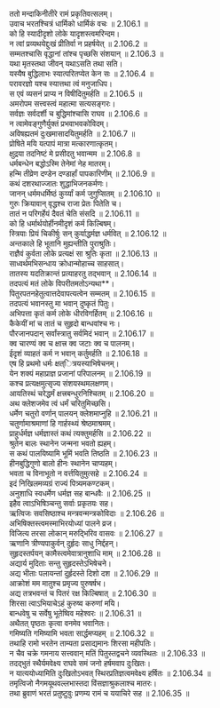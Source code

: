 

  
ततो मन्दाकिनीतीरे रामं प्रकृतिवत्सलम्।  
उवाच भरतश्चित्रं धार्मिको धार्मिकं वचः ॥ 2.106.1 ॥   
को हि स्यादीदृशो लोके यादृशस्त्वमरिन्दम।  
न त्वां प्रव्यथयेद्दुःखं प्रीतिर्वा न प्रहर्षयेत् ॥ 2.106.2 ॥   
सम्मतश्चासि वृद्धानां तांश्च पृच्छसि संशयान् ॥ 2.106.3 ॥   
यथा मृतस्तथा जीवन् यथाऽसति तथा सति।  
यस्यैष बुद्धिलाभः स्यात्परितप्येत केन सः ॥ 2.106.4 ॥   
परावरज्ञो यश्च स्यात्तथा त्वं मनुजाधिप।  
स एवं व्यसनं प्राप्य न विषीदितुमर्हति ॥ 2.106.5 ॥   
अमरोपम सत्त्वस्त्वं महात्मा सत्यसङ्गरः।  
सर्वज्ञः सर्वदर्शी च बुद्धिमांश्चासि राघव ॥ 2.106.6 ॥   
न त्वामेवङ्गुणैर्युक्तं प्रभवाभवकोविदम्।  
अविषह्यतमं दुःखमासादयितुमर्हति ॥ 2.106.7 ॥   
प्रोषिते मयि यत्पापं मात्रा मत्कारणात्कृतम्।  
क्षुद्रया तदनिष्टं मे प्रसीदतु भवान्मम ॥ 2.106.8 ॥   
धर्मबन्धेन बद्धोऽस्मि तेनेमां नेह मातरम्।  
हन्मि तीव्रेण दण्डेन दण्डार्हां पापकारिणीम् ॥ 2.106.9 ॥   
कथं दशरथाज्जातः शुद्धाभिजनकर्मणः।  
जानन् धर्ममधर्मिष्ठं कुर्य्यां कर्म जुगुप्सितम् ॥ 2.106.10 ॥   
गुरुः क्रियावान् वृद्धश्च राजा प्रेतः पितेति च।  
तातं न परिगर्हेयं दैवतं चेति संसदि ॥ 2.106.11 ॥   
को हि धर्मार्थयोर्हीनमीदृशं कर्म किल्बिषम्।  
स्त्रियाः प्रियं चिकीर्षुः सन् कुर्याद्धर्मज्ञ धर्मवित् ॥ 2.106.12 ॥   
अन्तकाले हि भूतानि मुह्यन्तीति पुराश्रुतिः।  
राज्ञैवं कुर्वता लोके प्रत्यक्षं सा श्रुतिः कृता ॥ 2.106.13 ॥   
साध्वर्थमभिसन्धाय क्रोधान्मोहाच्च साहसात्।  
तातस्य यदतिक्रान्तं प्रत्याहरतु तद्भवान् ॥ 2.106.14 ॥   
तदपत्यं मतं लोके विपरीतमतोऽन्यथा**।  
पितुरपतनहेतुत्वात्तदेवापत्यत्वेन सम्मतम् ॥ 2.106.15 ॥   
तदपत्यं भवानस्तु मा भवान् दुष्कृतं पितुः।  
अभिपत्ता कृतं कर्म लोके धीरविगर्हितम् ॥ 2.106.16 ॥   
कैकेयीं मां च तातं च सुहृदो बान्धवांश्च नः।  
पौरजानपदान् सर्वांस्त्रातु सर्वमिदं भवान् ॥ 2.106.17 ॥   
क्व चारण्यं क्व च क्षात्त्र क्व जटाः क्व च पालनम्।  
ईदृशं व्याहतं कर्म न भवान् कर्तुमर्हति ॥ 2.106.18 ॥   
एष हि प्रथमो धर्मः क्षत्ित्रयस्याभिषेचनम्।  
येन शक्यं महाप्राज्ञ प्रजानां परिपालनम् ॥ 2.106.19 ॥   
कश्च प्रत्यक्षमुत्सृज्य संशयस्थमलक्षणम्।  
आयतिस्थं चरेद्धर्मं क्षत्त्रबन्धुरनिश्चितम् ॥ 2.106.20 ॥   
अथ क्लेशजमेव त्वं धर्मं चरितुमिच्छसि।  
धर्मेण चतुरो वर्णान् पालयन् क्लेशमाप्नुहि ॥ 2.106.21 ॥   
चतुर्णामाश्रमाणां हि गार्हस्थ्यं श्रेष्ठमाश्रमम्।  
प्राहुर्धर्मज्ञ धर्मज्ञास्तं कथं त्यक्तुमर्हसि ॥ 2.106.22 ॥   
श्रुतेन बालः स्थानेन जन्मना भवतो ह्यहम्।  
स कथं पालयिष्यामि भूमिं भवति तिष्ठति ॥ 2.106.23 ॥   
हीनबुद्धिगुणो बालो हीनः स्थानेन चाप्यहम्।  
भवता च विनाभूतो न वर्त्तयितुमुत्सहे ॥ 2.106.24 ॥   
इदं निखिलमव्यग्रं राज्यं पित्र्यमकण्टकम्।  
अनुशाधि स्वधर्मेण धर्मज्ञ सह बान्धवैः ॥ 2.106.25 ॥   
इहैव त्वाऽभिषिञ्चन्तु सर्वाः प्रकृतयः सह।  
ऋत्विजः सवसिष्ठाश्च मन्त्रवन्मन्त्रकोविदाः ॥ 2.106.26 ॥   
अभिषिक्तस्त्वमस्माभिरयोध्यां पालने व्रज।  
विजित्य तरसा लोकान् मरुद्भिरिव वासवः ॥ 2.106.27 ॥   
ऋणानि त्रीण्यपाकुर्वन् दुर्हृदः साधु निर्द्दहन्।  
सुहृदस्तर्पयन् कामैस्त्वमेवात्रानुशाधि माम् ॥ 2.106.28 ॥   
अद्यार्य मुदिताः सन्तु सुहृदस्तेऽभिषेचने।  
अद्य भीताः पलायन्तां दुर्हृदस्ते दिशो दश ॥ 2.106.29 ॥   
आक्रोशं मम मातुश्च प्रमृज्य पुरुषर्षभ।  
अद्य तत्रभवन्तं च पितरं रक्ष किल्बिषात् ॥ 2.106.30 ॥   
शिरसा त्वाऽभियाचेऽहं कुरुष्व करुणां मयि।  
बान्धवेषु च सर्वेषु भूतेष्विव महेश्वरः ॥ 2.106.31 ॥   
अथैतत् पृष्ठतः कृत्वा वनमेव भवानितः।  
गमिष्यति गमिष्यामि भवता सार्द्धमप्यहम् ॥ 2.106.32 ॥   
तथाहि रामो भरतेन ताम्यता प्रसाद्यमानः शिरसा महीपतिः।  
न चैव चक्रे गमनाय सत्त्ववान् मतिं पितुस्तद्वचने व्यवस्थितः ॥ 2.106.33 ॥   
तदद्भुतं स्थैर्यमवेक्ष्य राघवे समं जनो हर्षमवाप दुःखितः।  
न यात्ययोध्यामिति दुःखितोऽभवत् स्थिरप्रतिज्ञत्वमवेक्ष्य हर्षितः ॥ 2.106.34 ॥   
तमृत्विजो नैगमयूथवल्लभास्तदा विंसज्ञाश्रुकलाश्च मातरः।  
तथा ब्रुवाणं भरतं प्रतुष्टुवुः प्रणम्य रामं च ययाचिरे सह ॥ 2.106.35 ॥   
